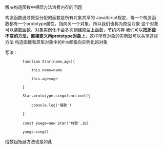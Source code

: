 解决构造函数中相同方法浪费内存的问题

构造函数通过原型分配的函数是所有对象共享的
JavaScript规定，每一个构造函数都有一个prototype属性，指向另一个对象，所以我们也称为原型对象
这个对象可以装载函数，对象实例化不会多次创建原型上函数，节约内存
我们可以**把那些不变的方法，直接定义再prototype对象**上，这样所有对象的实例就可以共享这些方法
构造函数和原型对象中的this都指向实例化的对象

写法：
```
        function Star(name,age){

            this.name=name

            this.age=age

        }

        Star.prototype.sing=function(){

            console.log('唱歌')

        }

        const yuege=new Star('月歌',18)

        yuege.sing()
```


给数组拓展方法也是如此